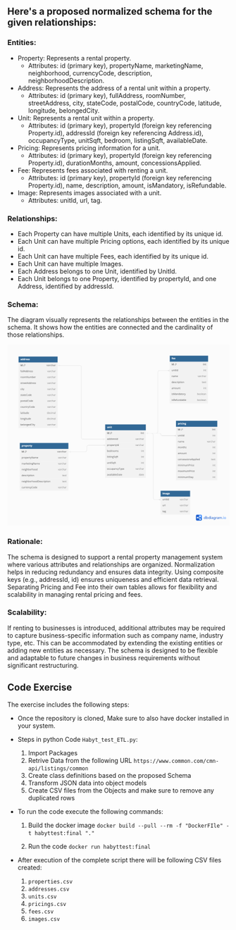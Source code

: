 ## Here's a proposed normalized schema for the given relationships:

### Entities:
- Property: Represents a rental property.
    - Attributes: id (primary key), propertyName, marketingName, neighborhood, currencyCode, description, neighborhoodDescription.
- Address: Represents the address of a rental unit within a property.
    - Attributes: id (primary key), fullAddress, roomNumber, streetAddress, city, stateCode, postalCode, countryCode, latitude, longitude, belongedCity.
- Unit: Represents a rental unit within a property.
    - Attributes: id (primary key), propertyId (foreign key referencing Property.id), addressId (foreign key referencing Address.id), occupancyType, unitSqft, bedroom, listingSqft, availableDate.
- Pricing: Represents pricing information for a unit.
    - Attributes: id (primary key), propertyId (foreign key referencing Property.id), durationMonths, amount, concessionsApplied.
- Fee: Represents fees associated with renting a unit.
    - Attributes: id (primary key), propertyId (foreign key referencing Property.id), name, description, amount, isMandatory, isRefundable.
- Image: Represents images associated with a unit.
    - Attributes: unitId, url, tag.


### Relationships:

- Each Property can have multiple Units, each identified by its unique id.
- Each Unit can have multiple Pricing options, each identified by its unique id.
- Each Unit can have multiple Fees, each identified by its unique id.
- Each Unit can have multiple Images.
- Each Address belongs to one Unit, identified by UnitId.
- Each Unit belongs to one Property, identified by propertyId, and one Address, identified by addressId.

### Schema:

The diagram visually represents the relationships between the entities in the schema. It shows how the entities are connected and the cardinality of those relationships.

![Schema](Habyt_Proposed_Schema.png)

### Rationale:
The schema is designed to support a rental property management system where various attributes and relationships are organized.
Normalization helps in reducing redundancy and ensures data integrity.
Using composite keys (e.g., addressId, id) ensures uniqueness and efficient data retrieval.
Separating Pricing and Fee into their own tables allows for flexibility and scalability in managing rental pricing and fees.

### Scalability:
If renting to businesses is introduced, additional attributes may be required to capture business-specific information such as company name, industry type, etc. This can be accommodated by extending the existing entities or adding new entities as necessary.
The schema is designed to be flexible and adaptable to future changes in business requirements without significant restructuring.


## Code Exercise

The exercise includes the following steps:
- Once the repository is cloned, Make sure to also have docker installed in your system.

- Steps in python Code `Habyt_test_ETL.py`:
    1. Import Packages
    2. Retrive Data from the following URL `https://www.common.com/cmn-api/listings/common`
    3. Create class definitions based on the proposed Schema
    4. Transform JSON data into object models
    5. Create CSV files from the Objects and make sure to remove any duplicated rows

- To run the code execute the following commands:
    1. Build the docker image
    ```docker build --pull --rm -f "DockerFIle" -t habyttest:final "."```

    2. Run the code
    ```docker run habyttest:final```

- After execution of the complete script there will be following CSV files created:
    1. `properties.csv`
    2. `addresses.csv`
    3. `units.csv`
    4. `pricings.csv`
    5. `fees.csv`
    6. `images.csv`
 